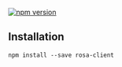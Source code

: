 [![npm version](https://img.shields.io/npm/v/rosa-client.svg?style=flat-square)](https://www.npmjs.com/package/rosa-client)

## Installation

```
npm install --save rosa-client
```
